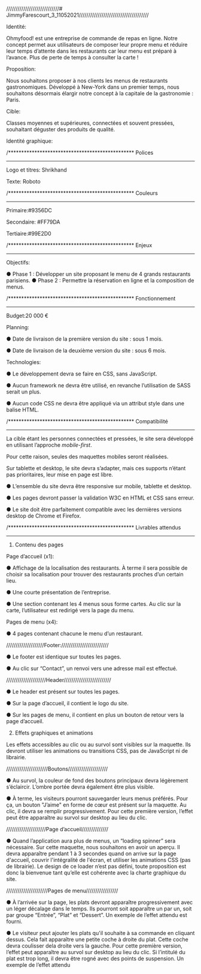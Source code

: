 ////////////////////////////# JimmyFarescourt_3_11052021/////////////////////////////////////

Identité:

Ohmyfood! est une entreprise de commande de repas en ligne. Notre concept permet aux
utilisateurs de composer leur propre menu et réduire leur temps d’attente dans les
restaurants car leur menu est préparé à l’avance. Plus de perte de temps à consulter la carte
!

Proposition:

Nous souhaitons proposer à nos clients les menus de restaurants gastronomiques.
Développé à New-York dans un premier temps, nous souhaitons désormais élargir notre
concept à la capitale de la gastronomie : Paris.

Cible:

Classes moyennes et supérieures, connectées et souvent pressées, souhaitant déguster des
produits de qualité.

Identité graphique:

/************************************************
Polices
*************************************************

Logo et titres: Shrikhand


Texte: Roboto

/************************************************
Couleurs
*************************************************

Primaire:#9356DC 

Secondaire: #FF79DA

Tertiaire:#99E2D0


/************************************************
Enjeux
*************************************************


Objectifs:

● Phase 1 : Développer un site proposant le menu de 4 grands restaurants parisiens.
● Phase 2 : Permettre la réservation en ligne et la composition de menus.


/************************************************
Fonctionnement
*************************************************

Budget:20 000 €


Planning:

● Date de livraison de la première version du site : sous 1 mois.

● Date de livraison de la deuxième version du site : sous 6 mois.

Technologies:

● Le développement devra se faire en CSS, sans JavaScript.

● Aucun framework ne devra être utilisé, en revanche l’utilisation de SASS serait un
plus.

● Aucun code CSS ne devra être appliqué via un attribut style dans une balise HTML.


/************************************************
Compatibilité
*************************************************

La cible étant les personnes connectées et pressées, le site sera développé en utilisant
l’approche *mobile-first*. 

Pour cette raison, seules des maquettes mobiles seront réalisées.

Sur tablette et desktop, le site devra s’adapter, mais ces supports n’étant pas prioritaires,
leur mise en page est libre.

● L’ensemble du site devra être responsive sur mobile, tablette et desktop.

● Les pages devront passer la validation W3C en HTML et CSS sans erreur.

● Le site doit être parfaitement compatible avec les dernières versions desktop de
Chrome et Firefox.


/************************************************
Livrables attendus
*************************************************

1) Contenu des pages

Page d’accueil (x1):

● Affichage de la localisation des restaurants. À terme il sera possible de choisir sa
localisation pour trouver des restaurants proches d’un certain lieu.

● Une courte présentation de l’entreprise.

● Une section contenant les 4 menus sous forme cartes. Au clic sur la carte,
l’utilisateur est redirigé vers la page du menu.

Pages de menu (x4):

● 4 pages contenant chacune le menu d’un restaurant.


////////////////////Footer://///////////////////////

● Le footer est identique sur toutes les pages.

● Au clic sur “Contact”, un renvoi vers une adresse mail est effectué.


/////////////////////Header/////////////////////////

● Le header est présent sur toutes les pages.

● Sur la page d’accueil, il contient le logo du site.

● Sur les pages de menu, il contient en plus un bouton de retour vers la page d’accueil.



2) Effets graphiques et animations



Les effets accessibles au clic ou au survol sont visibles sur la maquette. Ils devront utiliser
les animations ou transitions CSS, pas de JavaScript ni de librairie.


//////////////////////Boutons/////////////////////

● Au survol, la couleur de fond des boutons principaux devra légèrement s’éclaircir.
L’ombre portée devra également être plus visible.

● À terme, les visiteurs pourront sauvegarder leurs menus préférés. Pour ça, un
bouton "J’aime" en forme de cœur est présent sur la maquette. Au clic, il devra se
remplir progressivement. Pour cette première version, l’effet peut être apparaître au
survol sur desktop au lieu du clic.

/////////////////////Page d’accueil//////////////

● Quand l’application aura plus de menus, un “loading spinner” sera nécessaire. Sur
cette maquette, nous souhaitons en avoir un aperçu. Il devra apparaître pendant 1 à
3 secondes quand on arrive sur la page d'accueil, couvrir l'intégralité de l'écran, et
utiliser les animations CSS (pas de librairie). Le design de ce loader n’est pas défini,
toute proposition est donc la bienvenue tant qu’elle est cohérente avec la charte
graphique du site.

//////////////////////Pages de menu/////////////////

● À l’arrivée sur la page, les plats devront apparaître progressivement avec un léger
décalage dans le temps. Ils pourront soit apparaître un par un, soit par groupe
“Entrée”, “Plat” et “Dessert”. Un exemple de l’effet attendu est fourni.


● Le visiteur peut ajouter les plats qu'il souhaite à sa commande en cliquant dessus.
Cela fait apparaître une petite coche à droite du plat. 
Cette coche devra coulisser dela droite vers la gauche. Pour cette première version, l’effet peut apparaître au survol
sur desktop au lieu du clic. Si l’intitulé du plat est trop long, il devra être rogné avec
des points de suspension. Un exemple de l’effet attendu
